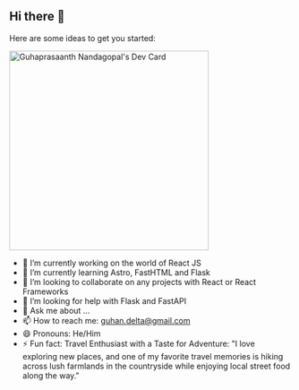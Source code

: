 ## Hi there 👋

Here are some ideas to get you started:

<a href="https://app.daily.dev/guha"><img src="https://api.daily.dev/devcards/v2/gHd4AKFNU92AskdwjSp0K.png?r=s4b&type=default" width="356" alt="Guhaprasaanth Nandagopal's Dev Card"/></a>

- 🔭 I’m currently working on the world of React JS
- 🌱 I’m currently learning Astro, FastHTML and Flask
- 👯 I’m looking to collaborate on any projects with React or React Frameworks
- 🤔 I’m looking for help with Flask and FastAPI
- 💬 Ask me about ...
- 📫 How to reach me: guhan.delta@gmail.com
- 😄 Pronouns: He/Him
- ⚡ Fun fact: Travel Enthusiast with a Taste for Adventure: "I love exploring new places, and one of my favorite travel memories is hiking across lush farmlands in the countryside while enjoying local street food along the way."


